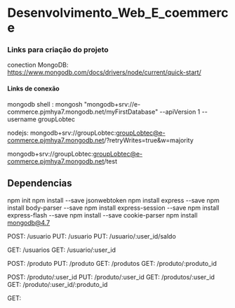 # Desenvolvimento_Web_E_coemmerce

### Links para criação do projeto
conection MongoDB: https://www.mongodb.com/docs/drivers/node/current/quick-start/ 

#### Links de conexão
mongodb shell : mongosh "mongodb+srv://e-commerce.pjmhya7.mongodb.net/myFirstDatabase" --apiVersion 1 --username groupLobtec 

nodejs: mongodb+srv://groupLobtec:groupLobtec@e-commerce.pjmhya7.mongodb.net/?retryWrites=true&w=majority

mongodb+srv://groupLobtec:groupLobtec@e-commerce.pjmhya7.mongodb.net/test

## Dependencias
npm init
npm install --save jsonwebtoken
npm install express --save
npm install body-parser --save
npm install express-session --save
npm install express-flash --save
npm install --save cookie-parser
npm install mongodb@4.7


POST: /usuario
PUT: /usuario
PUT: /usuario/:user_id/saldo

GET: /usuarios
GET: /usuario/:user_id

POST: /produto
PUT: /produto
GET: /produtos
GET: /produto/:produto_id

POST: /produto/:user_id
PUT: /produto/:user_id
GET: /produtos/:user_id
GET: /produto/:user_id/:produto_id


GET: 

